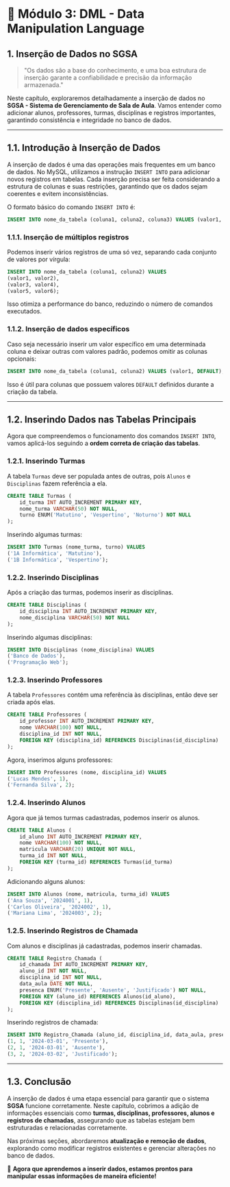 # 📌 Módulo 3: DML - Data Manipulation Language

## **1. Inserção de Dados no SGSA**

> "Os dados são a base do conhecimento, e uma boa estrutura de inserção garante a confiabilidade e precisão da informação armazenada."

Neste capítulo, exploraremos detalhadamente a inserção de dados no **SGSA - Sistema de Gerenciamento de Sala de Aula**. Vamos entender como adicionar alunos, professores, turmas, disciplinas e registros importantes, garantindo consistência e integridade no banco de dados.

------

## **1.1. Introdução à Inserção de Dados**

A inserção de dados é uma das operações mais frequentes em um banco de dados. No MySQL, utilizamos a instrução `INSERT INTO` para adicionar novos registros em tabelas. Cada inserção precisa ser feita considerando a estrutura de colunas e suas restrições, garantindo que os dados sejam coerentes e evitem inconsistências.

O formato básico do comando `INSERT INTO` é:

```sql
INSERT INTO nome_da_tabela (coluna1, coluna2, coluna3) VALUES (valor1, valor2, valor3);
```

### **1.1.1. Inserção de múltiplos registros**

Podemos inserir vários registros de uma só vez, separando cada conjunto de valores por vírgula:

```sql
INSERT INTO nome_da_tabela (coluna1, coluna2) VALUES
(valor1, valor2),
(valor3, valor4),
(valor5, valor6);
```

Isso otimiza a performance do banco, reduzindo o número de comandos executados.

### **1.1.2. Inserção de dados específicos**

Caso seja necessário inserir um valor específico em uma determinada coluna e deixar outras com valores padrão, podemos omitir as colunas opcionais:

```sql
INSERT INTO nome_da_tabela (coluna1, coluna2) VALUES (valor1, DEFAULT);
```

Isso é útil para colunas que possuem valores `DEFAULT` definidos durante a criação da tabela.

------

## **1.2. Inserindo Dados nas Tabelas Principais**

Agora que compreendemos o funcionamento dos comandos `INSERT INTO`, vamos aplicá-los seguindo a **ordem correta de criação das tabelas**.

### **1.2.1. Inserindo Turmas**

A tabela `Turmas` deve ser populada antes de outras, pois `Alunos` e `Disciplinas` fazem referência a ela.

```sql
CREATE TABLE Turmas (
    id_turma INT AUTO_INCREMENT PRIMARY KEY,
    nome_turma VARCHAR(50) NOT NULL,
    turno ENUM('Matutino', 'Vespertino', 'Noturno') NOT NULL
);
```

Inserindo algumas turmas:

```sql
INSERT INTO Turmas (nome_turma, turno) VALUES
('1A Informática', 'Matutino'),
('1B Informática', 'Vespertino');
```

### **1.2.2. Inserindo Disciplinas**

Após a criação das turmas, podemos inserir as disciplinas.

```sql
CREATE TABLE Disciplinas (
    id_disciplina INT AUTO_INCREMENT PRIMARY KEY,
    nome_disciplina VARCHAR(50) NOT NULL
);
```

Inserindo algumas disciplinas:

```sql
INSERT INTO Disciplinas (nome_disciplina) VALUES
('Banco de Dados'),
('Programação Web');
```

### **1.2.3. Inserindo Professores**

A tabela `Professores` contém uma referência às disciplinas, então deve ser criada após elas.

```sql
CREATE TABLE Professores (
    id_professor INT AUTO_INCREMENT PRIMARY KEY,
    nome VARCHAR(100) NOT NULL,
    disciplina_id INT NOT NULL,
    FOREIGN KEY (disciplina_id) REFERENCES Disciplinas(id_disciplina)
);
```

Agora, inserimos alguns professores:

```sql
INSERT INTO Professores (nome, disciplina_id) VALUES
('Lucas Mendes', 1),
('Fernanda Silva', 2);
```

### **1.2.4. Inserindo Alunos**

Agora que já temos turmas cadastradas, podemos inserir os alunos.

```sql
CREATE TABLE Alunos (
    id_aluno INT AUTO_INCREMENT PRIMARY KEY,
    nome VARCHAR(100) NOT NULL,
    matricula VARCHAR(20) UNIQUE NOT NULL,
    turma_id INT NOT NULL,
    FOREIGN KEY (turma_id) REFERENCES Turmas(id_turma)
);
```

Adicionando alguns alunos:

```sql
INSERT INTO Alunos (nome, matricula, turma_id) VALUES
('Ana Souza', '2024001', 1),
('Carlos Oliveira', '2024002', 1),
('Mariana Lima', '2024003', 2);
```

### **1.2.5. Inserindo Registros de Chamada**

Com alunos e disciplinas já cadastradas, podemos inserir chamadas.

```sql
CREATE TABLE Registro_Chamada (
    id_chamada INT AUTO_INCREMENT PRIMARY KEY,
    aluno_id INT NOT NULL,
    disciplina_id INT NOT NULL,
    data_aula DATE NOT NULL,
    presenca ENUM('Presente', 'Ausente', 'Justificado') NOT NULL,
    FOREIGN KEY (aluno_id) REFERENCES Alunos(id_aluno),
    FOREIGN KEY (disciplina_id) REFERENCES Disciplinas(id_disciplina)
);
```

Inserindo registros de chamada:

```sql
INSERT INTO Registro_Chamada (aluno_id, disciplina_id, data_aula, presenca) VALUES
(1, 1, '2024-03-01', 'Presente'),
(2, 1, '2024-03-01', 'Ausente'),
(3, 2, '2024-03-02', 'Justificado');
```

------

## **1.3. Conclusão**

A inserção de dados é uma etapa essencial para garantir que o sistema **SGSA** funcione corretamente. Neste capítulo, cobrimos a adição de informações essenciais como **turmas, disciplinas, professores, alunos e registros de chamadas**, assegurando que as tabelas estejam bem estruturadas e relacionadas corretamente.

Nas próximas seções, abordaremos **atualização e remoção de dados**, explorando como modificar registros existentes e gerenciar alterações no banco de dados.

🚀 **Agora que aprendemos a inserir dados, estamos prontos para manipular essas informações de maneira eficiente!**
